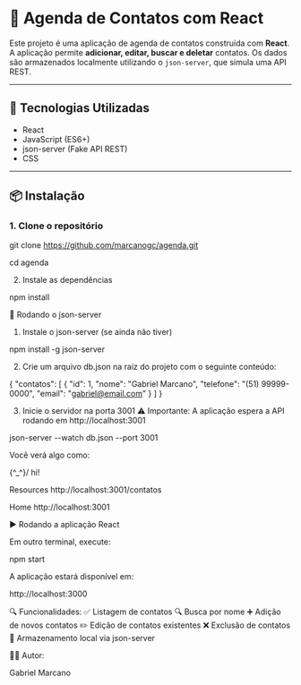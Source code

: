 
# 📒 Agenda de Contatos com React

Este projeto é uma aplicação de agenda de contatos construída com **React**. A aplicação permite **adicionar, editar, buscar e deletar** contatos. Os dados são armazenados localmente utilizando o `json-server`, que simula uma API REST.

---

## 🚀 Tecnologias Utilizadas

- React
- JavaScript (ES6+)
- json-server (Fake API REST)
- CSS

---

## 📦 Instalação

### 1. Clone o repositório

git clone https://github.com/marcanogc/agenda.git

cd agenda

2. Instale as dependências

npm install

🧪 Rodando o json-server

1. Instale o json-server (se ainda não tiver)

npm install -g json-server

2. Crie um arquivo db.json na raiz do projeto com o seguinte conteúdo:

{
  "contatos": [
    {
      "id": 1,
      "nome": "Gabriel Marcano",
      "telefone": "(51) 99999-0000",
      "email": "gabriel@email.com"
    }
  ]
}

3. Inicie o servidor na porta 3001
⚠️ Importante: A aplicação espera a API rodando em http://localhost:3001


json-server --watch db.json --port 3001

Você verá algo como:

\{^_^}/ hi!

  Resources
  http://localhost:3001/contatos

  Home
  http://localhost:3001

▶️ Rodando a aplicação React

Em outro terminal, execute:

npm start

A aplicação estará disponível em:

http://localhost:3000

🔍 Funcionalidades:
✅ Listagem de contatos
🔍 Busca por nome
➕ Adição de novos contatos
✏️ Edição de contatos existentes
❌ Exclusão de contatos
💾 Armazenamento local via json-server

🧑‍💻 Autor:

Gabriel Marcano
